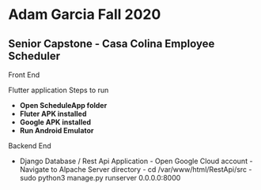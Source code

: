 # Adam Garcia Fall 2020
## Senior Capstone - Casa Colina Employee Scheduler 

Front End 

Flutter application Steps to run
* **Open ScheduleApp folder**
* **Fluter APK installed**
* **Google APK installed**
* **Run Android Emulator**

Backend End
-	Django Database / Rest Api Application 
		- Open Google Cloud account 
		- Navigate to Alpache Server directory 
			- cd /var/www/html/RestApi/src
			- sudo python3 manage.py runserver 0.0.0.0:8000 

